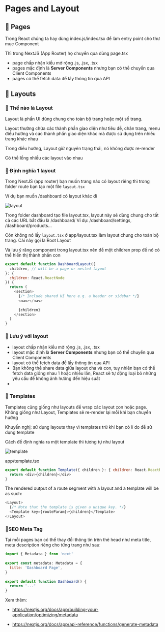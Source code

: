 # Pages and Layout

## 🎯 Pages

Trong React chúng ta hay dùng index.js/index.tsx để làm entry point cho thư mục Component

Thì trong NextJS (App Router) họ chuyển qua dùng page.tsx

- page chấp nhận kiểu mở rộng .js, .jsx, .tsx
- pages mặc định là **Server Components** nhưng bạn có thể chuyển qua Client Components
- pages có thể fetch data để lấy thông tin qua API


## 🎯 Layouts

### 🔸 Thế nào là Layout

Layout là phần UI dùng chung cho toàn bộ trang hoặc một số trang. 

Layout thường chứa các thành phần giao diện như tiêu đề, chân trang, menu điều hướng và các thành phần giao diện khác mà được sử dụng trên nhiều trang khác nhau

Trong điều hướng, Layout giữ nguyên trạng thái, nó không được re-render

Có thể lồng nhiều các layout vào nhau

### 🔸 Định nghĩa 1 layout

Trong NextJS (app router) bạn muốn trang nào có layout riêng thì trong folder route bạn tạo một file `layout.tsx`

Ví dụ bạn muốn /dashboard có layout khác đi

![layout](img/layout-special-file.avif)

Trong folder dashboard tạo file layout.tsx, layout này sẽ dùng chung cho tất cả các URL bắt đầu là /dashboard/ Ví dụ: /dashboard/settings, /dashboard/products...

Còn không nó lấy `layout.tsx` ở app/layout.tsx làm layout chung cho toàn bộ trang. Cài này gọi là Root Layout

Và lưu ý răng component trong layout.tsx nên để một children prop để nó có thể hiển thị thành phần con


```js
export default function DashboardLayout({
  children, // will be a page or nested layout
}: {
  children: React.ReactNode
}) {
  return (
    <section>
      {/* Include shared UI here e.g. a header or sidebar */}
      <nav></nav>
 
      {children}
    </section>
  )
}
```

### 🔸 Lưu ý với layout

- layout chấp nhận kiểu mở rộng .js, .jsx, .tsx
- layout mặc định là **Server Components** nhưng bạn có thể chuyển qua Client Components
- layout có thể fetch data để lấy thông tin qua API
- Bạn không thể share data giữa layout cha và con, tuy nhiên bạn có thể fetch data giống nhau 1 hoặc nhiều lần, React sẽ tự động loại bỏ những yêu cầu để không ảnh hưởng đến hiệu suất
- 

### 🔸 Templates

Templates cũng giống như layouts để wrap các layout con hoặc page. Không giống như Layout, Templates sẽ re-render lại mỗi khi bạn chuyển hướng

Khuyến nghị: sử dụng layouts thay vì templates trừ khi bạn có lí do để sử dụng template

Cách để định nghĩa ra một template thì tương tự như layout

![template](img/template-special-file.avif)

app/template.tsx

```js
export default function Template({ children }: { children: React.ReactNode }) {
  return <div>{children}</div>
}
```

The rendered output of a route segment with a layout and a template will be as such:

```js
<Layout>
  {/* Note that the template is given a unique key. */}
  <Template key={routeParam}>{children}</Template>
</Layout>
```

### 🔸SEO Meta Tag

Tại mỗi pages bạn có thể thay đổi thông tin trên thẻ head như meta title, meta description riêng cho từng trang như sau:


```js
import { Metadata } from 'next'
 
export const metadata: Metadata = {
  title: 'Dashboard Page',
}
 
export default function Dashboard() {
  return '...'
}

```

Xem thêm:

- https://nextjs.org/docs/app/building-your-application/optimizing/metadata

- https://nextjs.org/docs/app/api-reference/functions/generate-metadata

